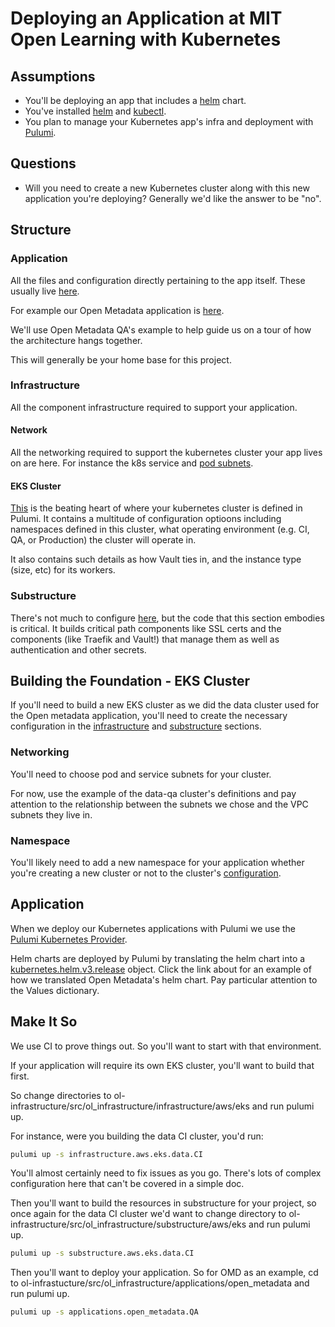 # Deploying an Application at MIT Open Learning with Kubernetes

## Assumptions

- You'll be deploying an app that includes a
[helm](https://github.com/helm/helm) chart.
- You've installed [helm](https://github.com/helm/helm#install) and [kubectl](https://kubernetes.io/docs/tasks/tools/install-kubectl/).
- You plan to manage your Kubernetes app's infra and deployment with
[Pulumi](https://www.pulumi.com/).

## Questions

- Will you need to create a new Kubernetes cluster along with this new
application you're deploying? Generally we'd like the answer to be "no".

## Structure

### Application

All the files and configuration directly pertaining to the app itself. These
usually live
[here](https://github.com/mitodl/ol-infrastructure/tree/main/src/ol_infrastructure/applications).

For example our Open Metadata application is
[here](https://github.com/mitodl/ol-infrastructure/tree/main/src/ol_infrastructure/applications/open_metadata).

We'll use Open Metadata QA's example to help guide us on a tour of how the
architecture hangs together.

This will generally be your home base for this project.

### Infrastructure

All the component infrastructure required to support your application.

#### Network

All the networking required to support the kubernetes cluster your app lives on
are here. For instance the k8s service and [pod
subnets](https://github.com/mitodl/ol-infrastructure/blob/3321e8499509199ffd2002bd15ac255e6ce3e2c2/src/ol_infrastructure/infrastructure/aws/network/Pulumi.infrastructure.aws.network.QA.yaml#L17).

#### EKS Cluster

[This](https://github.com/mitodl/ol-infrastructure/blob/main/src/ol_infrastructure/infrastructure/aws/eks/Pulumi.infrastructure.aws.eks.data.QA.yaml) is the beating heart of where your kubernetes cluster is defined in Pulumi.
It contains a multitude of configuration optioons including namespaces defined
in this cluster, what operating environment (e.g. CI, QA, or Production) the
cluster will operate in.

It also contains such details as how Vault ties in, and the instance type (size,
etc) for its workers.

### Substructure

There's not much to configure
[here](https://github.com/mitodl/ol-infrastructure/blob/main/src/ol_infrastructure/substructure/aws/eks/Pulumi.substructure.aws.eks.data.QA.yaml), but the code that this section embodies is
critical. It builds critical path components like SSL certs and the components
(like Traefik and Vault!) that manage them as well as authentication and other
secrets.

## Building the Foundation - EKS Cluster

If you'll need to build a new EKS cluster as we did the data cluster used for
the Open metadata application, you'll need to create the necessary configuration
in the [infrastructure](#infrastructure) and [substructure](#substructure)
sections.

### Networking

You'll need to choose pod and service subnets for your cluster. 

For now, use the example of the data-qa
cluster's definitions and pay attention to the relationship between the subnets
we chose and the VPC subnets they live in.

### Namespace

You'll likely need to add a new namespace for your application whether you're
creating a new cluster or not to the cluster's
[configuration](https://github.com/mitodl/ol-infrastructure/blob/main/src/ol_infrastructure/infrastructure/aws/eks/Pulumi.infrastructure.aws.eks.data.CI.yaml).

## Application

When we deploy our Kubernetes applications with Pulumi we use the [Pulumi
Kubernetes Provider](https://github.com/pulumi/pulumi-kubernetes).

Helm charts are deployed by Pulumi by translating the helm chart into a
[kubernetes.helm.v3.release](https://github.com/mitodl/ol-infrastructure/blob/3321e8499509199ffd2002bd15ac255e6ce3e2c2/src/ol_infrastructure/applications/open_metadata/__main__.py#L295)
object. Click the link about for an example of how we translated Open Metadata's
helm chart. Pay particular attention to the Values dictionary.

## Make It So

We use CI to prove things out. So you'll want to start with that environment.

If your application will require its own EKS cluster, you'll want to build that
first.

So change directories to
ol-infrastructure/src/ol_infrastructure/infrastructure/aws/eks and run pulumi
up.

For instance, were you building the data CI cluster, you'd run:
```bash
pulumi up -s infrastructure.aws.eks.data.CI
```

You'll almost certainly need to fix issues as you go. There's lots of complex
configuration here that can't be covered in a simple doc.

Then you'll want to build the resources in substructure for your project, so
once again for the data CI cluster we'd want to change directory to
ol-infrastructure/src/ol_infrastructure/substructure/aws/eks and run pulumi up.

```bash
pulumi up -s substructure.aws.eks.data.CI
```

Then you'll want to deploy your application. So for OMD as an example, cd to
ol-infrastucture/src/ol_infrastructure/applications/open_metadata and run pulumi
up.

```bash
pulumi up -s applications.open_metadata.QA
```
